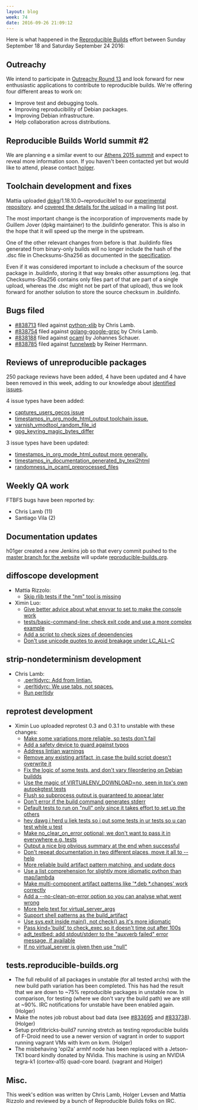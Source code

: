 ```yaml
---
layout: blog
week: 74
date: 2016-09-26 21:09:12
---
```


Here is what happened in the [Reproducible
Builds](https://wiki.debian.org/ReproducibleBuilds) effort between Sunday September 18 and Saturday September 24 2016:

Outreachy
---------

We intend to participate in [Outreachy Round 13](https://wiki.debian.org/Outreachy/Round13/Projects/ReproducibleBuildsOfDebian) and look forward for new enthusiastic applications to contribute to reproducible builds. We're offering four different areas to work on:

- Improve test and debugging tools.
- Improving reproducibility of Debian packages.
- Improving Debian infrastructure.
- Help collaboration across distributions.

Reproducible Builds World summit #2 
-----------------------------------

We are planning e a similar event to our [Athens 2015 summit](https://reproducible-builds.org/events/athens2015/) and expect to reveal more information soon. If you haven't been contacted yet but would like to attend, please contact [holger](mailto:holger@layer-acht.org).

Toolchain development and fixes
-------------------------------

Mattia uploaded [dpkg](https://tracker.debian.org/pkg/dpkg)/1.18.10.0~reproducible1 to our [experimental repository](https://wiki.debian.org/ReproducibleBuilds/ExperimentalToolchain).
and [covered the details for the upload](https://lists.alioth.debian.org/pipermail/reproducible-builds/Week-of-Mon-20160919/007119.html) in a mailing list post.

The most important change is the incorporation of improvements made by Guillem
Jover (dpkg maintainer) to the .buildinfo generator. This is also in the hope
that it will speed up the merge in the upstream.

One of the other relevant changes from before is that .buildinfo files
generated from binary-only builds will no longer include the hash of the .dsc
file in Checksums-Sha256 as documented in the
[specification](https://wiki.debian.org/ReproducibleBuilds/BuildinfoSpecification#buildinfo_field_descriptions).

Even if it was considered important to include a checksum of the source package
in .buildinfo, storing it that way breaks other assumptions (eg. that
Checksums-Sha256 contains only files part of that are part of a single upload,
whereas the .dsc might not be part of that upload), thus we look forward for
another solution to store the source checksum in .buildinfo.

Bugs filed
----------

* [#838713](https://bugs.debian.org/838713) filed against [python-xlib](https://tracker.debian.org/pkg/python-xlib) by Chris Lamb.
* [#838754](https://bugs.debian.org/838754) filed against [golang-google-grpc](https://tracker.debian.org/pkg/golang-google-grpc) by Chris Lamb.
* [#838188](https://bugs.debian.org/838188) filed against [ocaml](https://tracker.debian.org/pkg/ocaml) by Johannes Schauer.
* [#838785](https://bugs.debian.org/838785) filed against [funnelweb](https://tracker.debian.org/pkg/funnelweb) by Reiner Herrmann.

Reviews of unreproducible packages
----------------------------------

250 package reviews have been added, 4 have been updated and 4 have been removed in this week,
adding to our knowledge about [identified issues](https://tests.reproducible-builds.org/debian/index_issues.html).

4 issue types have been added:

- [captures\_users\_gecos issue](https://anonscm.debian.org/git/reproducible/notes.git/commit/?id=584deb2)
- [timestamps\_in\_org\_mode\_html\_output toolchain issue.](https://anonscm.debian.org/git/reproducible/notes.git/commit/?id=f9da49e)
- [varnish\_vmodtool\_random\_file\_id](https://anonscm.debian.org/git/reproducible/notes.git/commit/?id=f269ff7)
- [gpg\_keyring\_magic\_bytes\_differ](https://anonscm.debian.org/git/reproducible/notes.git/commit/?id=bf419e3)

3 issue types have been updated:

- [timestamps\_in\_org\_mode\_html\_output more generally.](https://anonscm.debian.org/git/reproducible/notes.git/commit/?id=5b2aaa1)
- [timestamps\_in\_documentation\_generated\_by\_texi2html](https://anonscm.debian.org/git/reproducible/notes.git/commit/?id=2422954)
- [randomness\_in\_ocaml\_preprocessed\_files](https://anonscm.debian.org/git/reproducible/notes.git/commit/?id=65250b4)

Weekly QA work
--------------

FTBFS bugs have been reported by:

 - Chris Lamb (11)
 - Santiago Vila (2)

Documentation updates
---------------------

h01ger created a new Jenkins job so that every commit pushed to the [master branch for the website](https://git.debian.org/git/reproducible/reproducible-website.git) will update [reproducible-builds.org](https://reproducible-builds.org/).


diffoscope development
----------------------

- Mattia Rizzolo:
  - [Skip rlib tests if the "nm" tool is missing](https://anonscm.debian.org/git/reproducible/diffoscope.git/commit/?id=1d7bea1)
- Ximin Luo:
  - [Give better advice about what envvar to set to make the console work](https://anonscm.debian.org/git/reproducible/diffoscope.git/commit/?id=436253a)
  - [tests/basic-command-line: check exit code and use a more complex example](https://anonscm.debian.org/git/reproducible/diffoscope.git/commit/?id=7adb6b7)
  - [Add a script to check sizes of dependencies](https://anonscm.debian.org/git/reproducible/diffoscope.git/commit/?id=30d00ec)
  - [Don't use unicode quotes to avoid breakage under LC\_ALL=C](https://anonscm.debian.org/git/reproducible/diffoscope.git/commit/?id=f68fcbd)


strip-nondeterminism development
--------------------------------

- Chris Lamb:
  - [.perltidyrc: Add from lintian.](https://anonscm.debian.org/git/reproducible/strip-nondeterminism.git/commit/?id=dcddf05)
  - [.perltidyrc: We use tabs, not spaces.](https://anonscm.debian.org/git/reproducible/strip-nondeterminism.git/commit/?id=c419282)
  - [Run perltidy](https://anonscm.debian.org/git/reproducible/strip-nondeterminism.git/commit/?id=d1126e4)

reprotest development
---------------------

- Ximin Luo uploaded reprotest 0.3 and 0.3.1 to unstable with these changes:
  - [Make some variations more reliable, so tests don't fail](https://anonscm.debian.org/git/reproducible/reprotest.git/commit/?id=4797f65)
  - [Add a safety device to guard against typos](https://anonscm.debian.org/git/reproducible/reprotest.git/commit/?id=c0017ce)
  - [Address lintian warnings](https://anonscm.debian.org/git/reproducible/reprotest.git/commit/?id=ec4db94)
  - [Remove any existing artifact, in case the build script doesn't overwrite it](https://anonscm.debian.org/git/reproducible/reprotest.git/commit/?id=6b25439)
  - [Fix the logic of some tests, and don't vary fileordering on Debian buildds](https://anonscm.debian.org/git/reproducible/reprotest.git/commit/?id=0b0e6dc)
  - [Use the magic of VIRTUALENV\_DOWNLOAD=no, seen in tox's own autopkgtest tests](https://anonscm.debian.org/git/reproducible/reprotest.git/commit/?id=fe49513)
  - [Flush so subprocess output is guaranteed to appear later](https://anonscm.debian.org/git/reproducible/reprotest.git/commit/?id=c1b17ed)
  - [Don't error if the build command generates stderr](https://anonscm.debian.org/git/reproducible/reprotest.git/commit/?id=49e67ca)
  - [Default tests to run on "null" only since it takes effort to set up the others](https://anonscm.debian.org/git/reproducible/reprotest.git/commit/?id=07ec6d1)
  - [hey dawg i herd u liek tests so i put some tests in ur tests so u can test while u test](https://anonscm.debian.org/git/reproducible/reprotest.git/commit/?id=28937c1)
  - [Make no\_clear\_on\_error optional; we don't want to pass it in everywhere e.g. tests](https://anonscm.debian.org/git/reproducible/reprotest.git/commit/?id=2ea325f)
  - [Output a nice big obvious summary at the end when successful](https://anonscm.debian.org/git/reproducible/reprotest.git/commit/?id=77219d8)
  - [Don't repeat documentation in two different places, move it all to --help](https://anonscm.debian.org/git/reproducible/reprotest.git/commit/?id=714cf5b)
  - [More reliable build artifact pattern matching, and update docs](https://anonscm.debian.org/git/reproducible/reprotest.git/commit/?id=eb4146f)
  - [Use a list comprehension for slightly more idiomatic python than map/lambda](https://anonscm.debian.org/git/reproducible/reprotest.git/commit/?id=0876afc)
  - [Make multi-component artifact patterns like '*.deb *.changes' work correctly](https://anonscm.debian.org/git/reproducible/reprotest.git/commit/?id=225b0e0)
  - [Add a --no-clean-on-error option so you can analyse what went wrong](https://anonscm.debian.org/git/reproducible/reprotest.git/commit/?id=56d4ca3)
  - [More help text for virtual\_server\_args](https://anonscm.debian.org/git/reproducible/reprotest.git/commit/?id=6bddf77)
  - [Support shell patterns as the build\_artifact](https://anonscm.debian.org/git/reproducible/reprotest.git/commit/?id=c904142)
  - [Use sys.exit inside main(), not check() as it's more idiomatic](https://anonscm.debian.org/git/reproducible/reprotest.git/commit/?id=5356853)
  - [Pass kind='build' to check\_exec so it doesn't time out after 100s](https://anonscm.debian.org/git/reproducible/reprotest.git/commit/?id=02119cb)
  - [adt\_testbed: add stdout/stderr to the "auxverb failed" error message, if available](https://anonscm.debian.org/git/reproducible/reprotest.git/commit/?id=44d6ffc)
  - [If no virtual\_server is given then use "null"](https://anonscm.debian.org/git/reproducible/reprotest.git/commit/?id=4a08037)


tests.reproducible-builds.org
-----------------------------

- The full rebuild of all packages in unstable (for all tested archs) with the new build path variation has been completed. This has had the result that we are down to ~75% reproducible packages in unstable now. In comparison, for testing (where we don't vary the build path) we are still at ~90%. IRC notifications for unstable have been enabled again. (Holger)
- Make the notes job robust about bad data (see [#833695](https://bugs.debian.org/833695) and [#833738](https://bugs.debian.org/833738)). (Holger)
- Setup profitbricks-build7 running stretch as testing reproducible builds of F-Droid need to use a newer version of vagrant in order to support running vagrant VMs with kvm on kvm. (Holger)
- The misbehaving 'opi2a' armhf node has been replaced with a Jetson-TK1 board kindly donated by NVidia. This machine is using an NVIDIA tegra-k1 (cortex-a15) quad-core board. (vagrant and Holger)

Misc.
-----

This week's edition was written by Chris Lamb, Holger Levsen and Mattia Rizzolo and reviewed by a bunch of Reproducible Builds folks on IRC.

